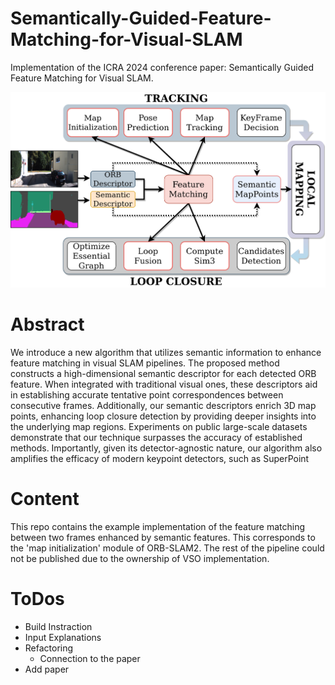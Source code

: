 # Semantically-Guided-Feature-Matching-for-Visual-SLAM
Implementation of the ICRA 2024 conference paper: Semantically Guided Feature Matching for Visual SLAM.

![The ORB-SLAM2 pipeline and the components with which our proposed semantic feature matching interacts. Semantic feature descriptors are extracted together with the standard ORB ones. They are then jointly used both in every matching procedures and for generating 3D map points.](resources/SemanticSLAM.png)

# Abstract
We introduce a new algorithm that utilizes semantic information to enhance feature matching in visual SLAM pipelines. The proposed method constructs a high-dimensional semantic descriptor for each detected ORB feature. When integrated with traditional visual ones, these descriptors aid in establishing accurate tentative point correspondences between consecutive frames. Additionally, our semantic descriptors enrich 3D map points, enhancing loop closure detection by providing deeper insights into the underlying map regions. Experiments on public large-scale datasets demonstrate that our technique surpasses the accuracy of established methods. Importantly, given its detector-agnostic nature, our algorithm also amplifies the efficacy of modern keypoint detectors, such as SuperPoint

# Content
This repo contains the example implementation of the feature matching between two frames enhanced by semantic features. This corresponds to the 'map initialization' module of ORB-SLAM2. The rest of the pipeline could not be published due to the ownership of VSO implementation.

# ToDos
- Build Instraction
- Input Explanations
- Refactoring
    - Connection to the paper
- Add paper 